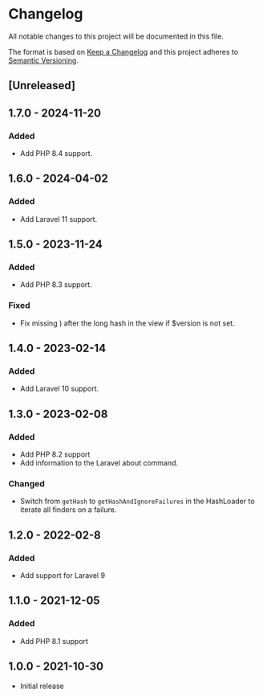 # Changelog
All notable changes to this project will be documented in this file.

The format is based on [Keep a Changelog](http://keepachangelog.com/en/1.0.0/)
and this project adheres to [Semantic Versioning](http://semver.org/spec/v2.0.0.html).


## [Unreleased]

## 1.7.0 - 2024-11-20

### Added
- Add PHP 8.4 support.


## 1.6.0 - 2024-04-02

### Added
- Add Laravel 11 support.


## 1.5.0 - 2023-11-24

### Added
- Add PHP 8.3 support.

### Fixed
- Fix missing ) after the long hash in the view if $version is not set.

## 1.4.0 - 2023-02-14

### Added
- Add Laravel 10 support.

## 1.3.0 - 2023-02-08

### Added
- Add PHP 8.2 support
- Add information to the Laravel about command.

### Changed
- Switch from `getHash` to `getHashAndIgnoreFailures` in the HashLoader to iterate all finders on a failure.

## 1.2.0 - 2022-02-8
### Added
- Add support for Laravel 9

## 1.1.0 - 2021-12-05
### Added
- Add PHP 8.1 support

## 1.0.0 - 2021-10-30
- Initial release
